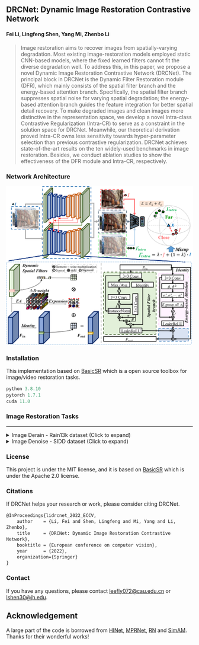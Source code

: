 
DRCNet: Dynamic Image Restoration Contrastive Network
---
#### Fei Li, Lingfeng Shen, Yang Mi, Zhenbo Li
####
> Image restoration aims to recover images from spatially-varying degradation. Most existing image-restoration models employed static CNN-based models, where the fixed learned filters cannot fit the diverse degradation well. To address this, in this paper, we propose a novel Dynamic Image Restoration Contrastive Network (DRCNet). The principal block in DRCNet is the Dynamic Filter Restoration module (DFR), which mainly consists of the spatial filter branch and the energy-based attention branch. Specifically, the spatial filter branch suppresses spatial noise for varying spatial degradation; the energy-based attention branch guides the feature integration for better spatial detail recovery. To make degraded images and clean images more distinctive in the representation space, we develop a novel Intra-class Contrastive Regularization (Intra-CR) to serve as a constraint in the solution space for DRCNet. Meanwhile, our theoretical derivation proved Intra-CR owns less sensitivity towards hyper-parameter selection than previous contrastive regularization. DRCNet achieves state-of-the-art results on the ten widely-used benchmarks in image restoration. Besides, we conduct ablation studies to show the effectiveness of the DFR module and Intra-CR, respectively.



### Network Architecture
<img src="Figures/DRCNet.png" alt="DRCNet" style="zoom:100%;" />



### Installation

This implementation based on [BasicSR](https://github.com/xinntao/BasicSR) which is a open source toolbox for image/video restoration tasks. 

```python
python 3.8.10
pytorch 1.7.1
cuda 11.0
```

### Image Restoration Tasks
---

<details> <summary> Image Derain - Rain13k dataset (Click to expand) </summary>

* prepare data

* ```mkdir ./datasets/Rain13k```

* download the [train](https://drive.google.com/drive/folders/1Hnnlc5kI0v9_BtfMytC2LR5VpLAFZtVe?usp=sharing) set and [test](https://drive.google.com/drive/folders/1PDWggNh8ylevFmrjo-JEvlmqsDlWWvZs?usp=sharing) set (refer to [MPRNet](https://github.com/swz30/MPRNet))




* train

    * ```python -m torch.distributed.launch --nproc_per_node=8 --master_port=4321 basicsr/train_rain.py -opt options/train/Rain13k/DRCNet.yml --launcher pytorch```

</details>





<details><summary>Image Denoise - SIDD dataset (Click to expand) </summary>

  
* train

  * ```python -m torch.distributed.launch --nproc_per_node=2 --master_port=1234 basicsr/train.py -opt options/train/GoPro/DRCNet.yml --launcher pytorch```

</details>



### License

This project is under the MIT license, and it is based on [BasicSR](https://github.com/xinntao/BasicSR) which is under the Apache 2.0 license.


### Citations

If DRCNet helps your research or work, please consider citing DRCNet.
```
@InProceedings{lidrcnet_2022_ECCV,
    author    = {Li, Fei and Shen, Lingfeng and Mi, Yang and Li, Zhenbo},
    title     = {DRCNet: Dynamic Image Restoration Contrastive Network},
    booktitle = {European conference on computer vision},
    year      = {2022},
    organization={Springer}
}
```

### Contact
If you have any questions, please contact leefly072@cau.edu.cn or lshen30@jh.edu.


## Acknowledgement
A large part of the code is borrowed from [HINet](https://github.com/megvii-model/HINet), [MPRNet](https://github.com/swz30/MPRNet), [RN](https://github.com/geekyutao/RN) and [SimAM](https://github.com/ZjjConan/SimAM). 
Thanks for their wonderful works!
